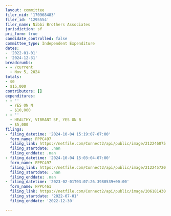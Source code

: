 ```yaml
---
layout: committee
filer_nid: '170968483'
filer_id: '1295554'
filer_name: Nibbi Brothers Associates
jurisdiction: sf
pri_form: true
candidate_controlled: false
committee_type: Independent Expenditure
dates:
- '2022-01-01'
- '2024-12-31'
breadcrumbs:
- - /current
  - Nov 5, 2024
totals:
- $0
- $15,000
contributors: []
expenditures:
- - ''
  - YES ON N
  - $10,000
- - ''
  - HEALTHY, VIBRANT SF, YES ON B
  - $5,000
filings:
- filing_datetime: '2024-10-04 15:19:07-07:00'
  form_name: FPPC497
  filing_link: https://netfile.com/Connect2/api/public/image/212246075
  filing_startdate: .nan
  filing_enddate: .nan
- filing_datetime: '2024-10-04 15:03:04-07:00'
  form_name: FPPC497
  filing_link: https://netfile.com/Connect2/api/public/image/212245720
  filing_startdate: .nan
  filing_enddate: .nan
- filing_datetime: '2023-02-01T03:07:26.3980539+00:00'
  form_name: FPPC461
  filing_link: https://netfile.com/Connect2/api/public/image/206181430
  filing_startdate: '2022-07-01'
  filing_enddate: '2022-12-30'

---
```

